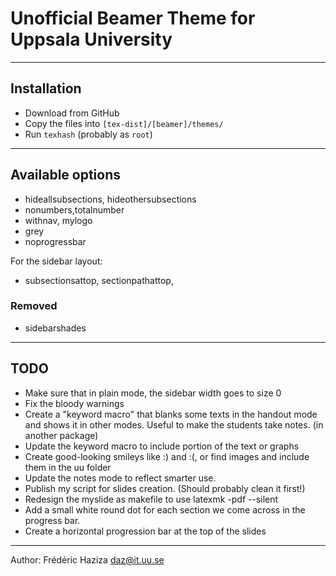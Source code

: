 # Unofficial Beamer Theme for Uppsala University

----
## Installation

* Download from GitHub
* Copy the files into `[tex-dist]/[beamer]/themes/`
* Run `texhash` (probably as `root`)

----
## Available options
* hideallsubsections, hideothersubsections
* nonumbers,totalnumber
* withnav, mylogo
* grey
* noprogressbar

For the sidebar layout:
* subsectionsattop, sectionpathattop,

### Removed
* sidebarshades

----
## TODO

* Make sure that in plain mode, the sidebar width goes to size 0
* Fix the bloody warnings
* Create a "keyword macro" that blanks some texts in the handout mode
  and shows it in other modes. Useful to make the students take notes.
  (in another package)
* Update the keyword macro to include portion of the text or graphs
* Create good-looking smileys like :) and :(, or find images and
  include them in the uu folder
* Update the notes mode to reflect smarter use.
* Publish my script for slides creation. (Should probably clean it first!)
* Redesign the myslide as makefile to use latexmk -pdf --silent
* Add a small white round dot for each section we come across in the progress bar.
* Create a horizontal progression bar at the top of the slides

----
Author: Frédéric Haziza <daz@it.uu.se>
